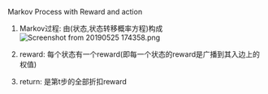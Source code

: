 Markov Process with Reward and action
1. Markov过程: 由(状态,状态转移概率方程)构成
![Screenshot from 20190525 174358.png](0)
2. reward: 每个状态有一个reward(即每一个状态的reward是广播到其入边上的权值)

3. return: 是第t步的全部折扣reward
